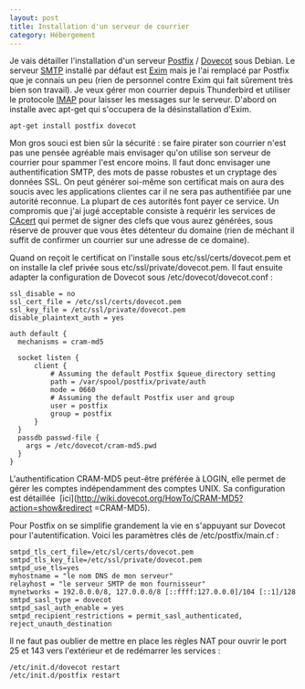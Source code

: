 ```yaml
---
layout: post
title: Installation d'un serveur de courrier
category: Hébergement
---
```


Je vais détailler l'installation d'un serveur
[Postfix](http://fr.wikipedia.org/wiki/Postfix) /
[Dovecot](http://fr.wikipedia.org/wiki/Dovecot) sous Debian. <!-- more -->Le serveur
[SMTP](http://fr.wikipedia.org/wiki/SMTP) installé par défaut est
[Exim](http://fr.wikipedia.org/wiki/Exim) mais je l'ai remplacé par Postfix que
je connais un peu (rien de personnel contre Exim qui fait sûrement très bien
son travail). Je veux gérer mon courrier depuis Thunderbird et utiliser le
protocole [IMAP](http://fr.wikipedia.org/wiki/IMAP) pour laisser les messages
sur le serveur. D'abord on installe avec apt-get qui s'occupera de la
désinstallation d'Exim.

    apt-get install postfix dovecot

Mon gros souci est bien sûr la sécurité : se faire pirater son courrier n'est
pas une pensée agréable mais envisager qu'on utilise son serveur de courrier
pour spammer l'est encore moins. Il faut donc envisager une authentification
SMTP, des mots de passe robustes et un cryptage des données SSL. On peut
générer soi-même son certificat mais on aura des soucis avec les applications
clientes car il ne sera pas authentifiée par une autorité reconnue. La plupart
de ces autorités font payer ce service. Un compromis que j'ai jugé acceptable
consiste à requérir les services de [CAcert](http://www.cacert.org) qui permet
de signer des clefs que vous aurez générées, sous réserve de prouver que
vous êtes détenteur du domaine (rien de méchant il suffit de confirmer un
courrier sur une adresse de ce domaine).

Quand on reçoit le certificat on l'installe sous etc/ssl/certs/dovecot.pem et
on installe la clef privée sous etc/ssl/private/dovecot.pem. Il faut ensuite
adapter la configuration de Dovecot sous /etc/dovecot/dovecot.conf :

    ssl_disable = no
    ssl_cert_file = /etc/ssl/certs/dovecot.pem
    ssl_key_file = /etc/ssl/private/dovecot.pem
    disable_plaintext_auth = yes

    auth default {
      mechanisms = cram-md5

      socket listen {
          client {
              # Assuming the default Postfix $queue_directory setting
              path = /var/spool/postfix/private/auth
              mode = 0660
              # Assuming the default Postfix user and group
              user = postfix
              group = postfix
          }
      }
      passdb passwd-file {
        args = /etc/dovecot/cram-md5.pwd
      }
    }

L'authentification CRAM-MD5 peut-être préférée à LOGIN, elle permet de
gérer les comptes indépendamment des comptes UNIX. Sa configuration est
détaillée  [ici](http://wiki.dovecot.org/HowTo/CRAM-MD5?action=show&redirect
=CRAM-MD5).

Pour Postfix on se simplifie grandement la vie en s'appuyant sur Dovecot pour
l'autentification. Voici les paramètres clés de /etc/postfix/main.cf :

    smtpd_tls_cert_file=/etc/sl/certs/dovecot.pem
    smtpd_tls_key_file=/etc/ssl/private/dovecot.pem
    smtpd_use_tls=yes
    myhostname = "le nom DNS de mon serveur"
    relayhost = "le serveur SMTP de mon fournisseur"
    mynetworks = 192.0.0.0/8, 127.0.0.0/8 [::ffff:127.0.0.0]/104 [::1]/128
    smtpd_sasl_type = dovecot
    smtpd_sasl_auth_enable = yes
    smtpd_recipient_restrictions = permit_sasl_authenticated, reject_unauth_destination

Il ne faut pas oublier de mettre en place les règles NAT pour ouvrir le port 25
et 143 vers l'extérieur et de redémarrer les services :

    /etc/init.d/dovecot restart
    /etc/init.d/postfix restart
